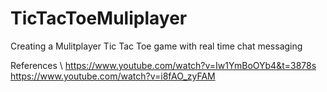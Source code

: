 # TicTacToeMuliplayer
Creating a Mulitplayer Tic Tac Toe game with real time chat messaging


References \\
https://www.youtube.com/watch?v=Iw1YmBoOYb4&t=3878s
https://www.youtube.com/watch?v=i8fAO_zyFAM
